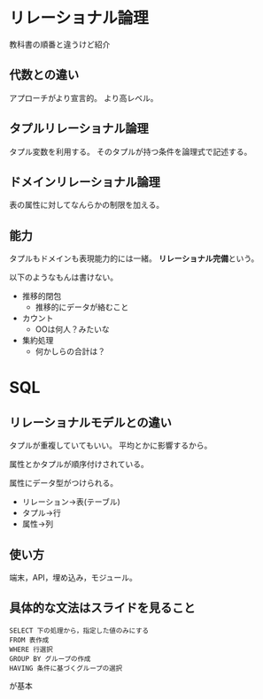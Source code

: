 # リレーショナル論理
教科書の順番と違うけど紹介
## 代数との違い
アプローチがより宣言的。
より高レベル。
## タプルリレーショナル論理
タプル変数を利用する。
そのタプルが持つ条件を論理式で記述する。

## ドメインリレーショナル論理
表の属性に対してなんらかの制限を加える。

## 能力
タプルもドメインも表現能力的には一緒。
**リレーショナル完備**という。

以下のようなもんは書けない。
- 推移的閉包
  - 推移的にデータが絡むこと
- カウント
  - OOは何人？みたいな
- 集約処理
  - 何かしらの合計は？

# SQL
## リレーショナルモデルとの違い
タプルが重複していてもいい。
平均とかに影響するから。

属性とかタプルが順序付けされている。

属性にデータ型がつけられる。

- リレーション→表(テーブル)
- タプル→行
- 属性→列

## 使い方
端末，API，埋め込み，モジュール。

## 具体的な文法はスライドを見ること
```
SELECT 下の処理から，指定した値のみにする
FROM 表作成
WHERE 行選択
GROUP BY グループの作成
HAVING 条件に基づくグループの選択
```
が基本
